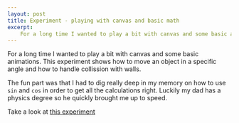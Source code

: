 ```yaml
---
layout: post
title: Experiment - playing with canvas and basic math
excerpt:
    For a long time I wanted to play a bit with canvas and some basic animations. This experiment shows how to move an object in a specific angle and how to handle collission with walls.
---
```

For a long time I wanted to play a bit with canvas and some basic animations. This experiment shows how to move an object in a specific angle and how to handle collission with walls.

The fun part was that I had to dig really deep in my memory on how to use `sin` and `cos` in order to get all the calculations right. Luckily my dad has a physics degree so he quickly brought me up to speed.

Take a look at [this experiment](/experiments/canvas-ball/)
